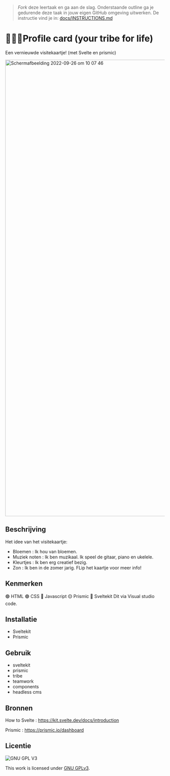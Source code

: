 > _Fork_ deze leertaak en ga aan de slag. Onderstaande outline ga je gedurende deze taak in jouw eigen GitHub omgeving uitwerken. De instructie vind je in: [docs/INSTRUCTIONS.md](docs/INSTRUCTIONS.md)

# 💁🏻‍♀️Profile card (your tribe for life)
<!-- Geef je project een titel en schrijf in één zin wat het is -->
Een vernieuwde visitekaartje! (met Svelte en prismic)

<img width="1440" alt="Schermafbeelding 2022-09-26 om 10 07 46" src="https://user-images.githubusercontent.com/90447045/192227214-cc0c0015-7a66-40b9-b9fc-5bd3e1586723.png">
 
## Beschrijving
<!-- In de Beschrijving staat hoe je project er uit ziet, hoe het werkt en wat je er mee kan. -->
<!-- Voeg een mooie poster visual toe 📸 -->
<!-- Voeg een link toe naar Github Pages 🌐-->
Het idee van het visitekaartje: 
- Bloemen : Ik hou van bloemen.
- Muziek noten : Ik ben muzikaal. Ik speel de gitaar, piano en ukelele. 
- Kleurtjes : Ik ben erg creatief bezig.
- Zon : Ik ben in de zomer jarig. 
FLip het kaartje voor meer info! 

## Kenmerken
<!-- Bij Kenmerken staat welke technieken zijn gebruikt en hoe. Wat is de HTML structuur? Wat zijn de belangrijkste dingen in CSS? Wat is er met Javascript gedaan en hoe? Misschien heb je een framwork of library gebruikt? -->
🟢 HTML
🟣 CSS
🔵 Javascript
🟡 Prismic
🔴 Sveltekit
Dit via Visual studio code. 

## Installatie
* Sveltekit
* Prismic

## Gebruik
 * sveltekit
 * prismic
 * tribe
 * teamwork
 * components
 * headless cms
 
## Bronnen
How to Svelte : https://kit.svelte.dev/docs/introduction


Prismic : https://prismic.io/dashboard
## Licentie

![GNU GPL V3](https://www.gnu.org/graphics/gplv3-127x51.png)

This work is licensed under [GNU GPLv3](./LICENSE).
